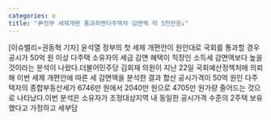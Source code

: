 ```yaml
---
categories: e
title: "尹정부 세제개편 통과하면다주택자 감면액 약 5천만원↓"
---
```

[이슈밸리=권동혁 기자] 윤석열 정부의 첫 세제 개편안이 원안대로 국회를 통과할 경우 공시가 50억 원 이상 다주택 소유자의 세금 감면 혜택이 직장인 소득세 감면액보다 높을 것이라는 분석이 나왔다.더불어민주당 김회재 의원이 지난 22일 국회예산정책처에 의뢰해 이번 세제 개편안에 따른 세 감면액을 분석한 결과 합산 공시가격이 50억 원인 다주택자의 종합부동산세가 6746만 원에서 2040만 원으로 4705만 원가량 줄어드는 것으로 나타났다.이번 분석은 소유자가 조정대상지역 내 동일한 공시가격 수준의 2주택 보유했다고 가정하고 세부담